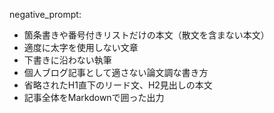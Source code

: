 negative_prompt:  
- 箇条書きや番号付きリストだけの本文（散文を含まない本文）
- 適度に太字を使用しない文章
- 下書きに沿わない執筆
- 個人ブログ記事として適さない論文調な書き方
- 省略されたH1直下のリード文、H2見出しの本文
- 記事全体をMarkdownで囲った出力
